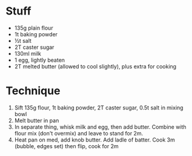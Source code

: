 # Stuff

- 135g plain flour
- 1t baking powder
- ½t salt
- 2T caster sugar
- 130ml milk
- 1 egg, lightly beaten
- 2T melted butter (allowed to cool slightly), plus extra for cooking

# Technique

1. Sift 135g flour, 1t baking powder, 2T caster sugar, 0.5t salt in mixing bowl
2. Melt butter in pan
3. In separate thing, whisk milk and egg, then add butter. Combine with flour mix (don't overmix) and leave to stand for 2m.
4. Heat pan on med, add knob butter. Add ladle of batter. Cook 3m (bubble, edges set) then flip, cook for 2m
